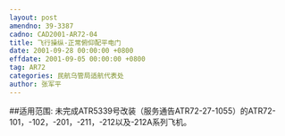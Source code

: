 ```yaml
---
layout: post
amendno: 39-3387
cadno: CAD2001-AR72-04
title: 飞行操纵-正常俯仰配平电门
date: 2001-09-28 00:00:00 +0800
effdate: 2001-09-05 00:00:00 +0800
tag: AR72
categories: 民航乌管局适航代表处
author: 张军平
---
```


##适用范围:
未完成ATR5339号改装（服务通告ATR72-27-1055）的ATR72-101，-102，-201，-211，-212以及-212A系列飞机。

